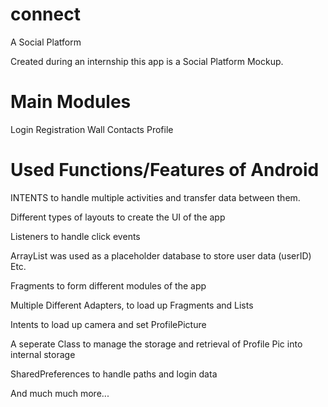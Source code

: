 # connect
A Social Platform

Created during an internship this app is a Social Platform Mockup.

# Main Modules

Login
Registration
Wall
Contacts
Profile


# Used Functions/Features of Android

INTENTS to handle multiple activities and transfer data between them. 

Different types of layouts to create the UI of the app

Listeners to handle click events

ArrayList was used as a placeholder database to store user data (userID)
Etc. 

Fragments to form different modules of the app

Multiple Different Adapters, to load up Fragments and Lists

Intents to load up camera and set ProfilePicture

A seperate Class to manage the storage and retrieval of Profile Pic into internal storage

SharedPreferences to handle paths and login data

And much much more...
